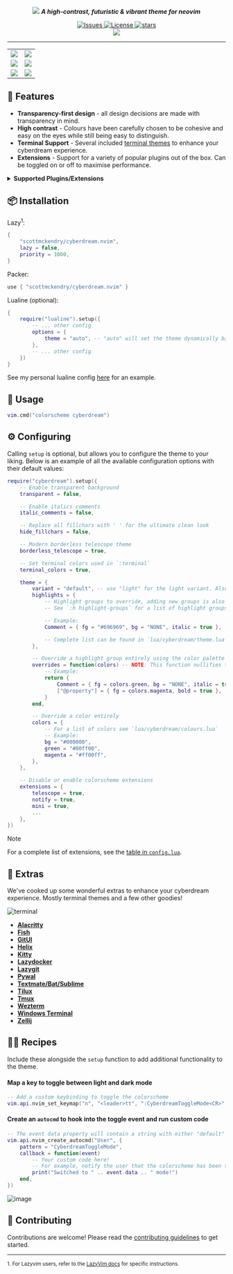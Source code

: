 <p align="center">
    <img src="https://github.com/scottmckendry/cyberdream.nvim/assets/39483124/e758f47a-32eb-4eac-a008-eb59272badef">
    <b><i>A high-contrast, futuristic & vibrant theme for neovim</i></b>
</p>

<p align="center">
    <a href="https://github.com/scottmckendry/cyberdream.nvim/issues">
        <img alt="Issues" src="https://img.shields.io/github/issues/scottmckendry/cyberdream.nvim?style=for-the-badge&logo=github&color=%23ffbd5e">
    </a>
    <a href="https://github.com/scottmckendry/cyberdream.nvim/blob/main/LICENSE">
        <img alt="License" src="https://img.shields.io/github/license/scottmckendry/cyberdream.nvim?style=for-the-badge&logo=github&color=%235ef1ff">
    </a>
    <a href="https://github.com/scottmckendry/cyberdream.nvim/stars">
        <img alt="stars" src="https://img.shields.io/github/stars/scottmckendry/cyberdream.nvim?style=for-the-badge&logo=github&color=%23bd5eff">
    </a>
    <br>
    <a href="https://dotfyle.com/plugins/scottmckendry/cyberdream.nvim">
        <img src="https://dotfyle.com/plugins/scottmckendry/cyberdream.nvim/shield?style=for-the-badge" />
    </a>
</p>

<hr>

<table align="center">
    <tr>
        <td>
            <img src="https://github.com/scottmckendry/cyberdream.nvim/assets/39483124/f9dc6523-f458-48df-8837-09d5c131a5c7">
        </td>
        <td>
            <img src="https://github.com/scottmckendry/cyberdream.nvim/assets/39483124/0a0595a9-4d4d-4fc3-9bb3-dab2eb3b3e04"
        </td>
    </tr>
    <tr>
        <td>
            <img src="https://github.com/scottmckendry/cyberdream.nvim/assets/39483124/ac6f5b6e-458b-4087-bbe3-745c1033cfb0"
        </td>
        <td>
            <img src="https://github.com/scottmckendry/cyberdream.nvim/assets/39483124/e7721a7d-26a9-4bcb-b72b-18c44defd7c6"
        </td>
    </tr>
    <tr>
        <td>
            <img src="https://github.com/scottmckendry/cyberdream.nvim/assets/39483124/18c40e4c-e1f7-40c6-be82-f82c011338bd"
        </td>
        <td>
            <img src="https://github.com/scottmckendry/cyberdream.nvim/assets/39483124/80def4be-476e-4f1d-9e2a-cd141264fecd"
        </td>
    </tr>
</table>

## 🚀 Features

-   **Transparency-first design** - all design decisions are made with transparency in mind.
-   **High contrast** - Colours have been carefully chosen to be cohesive and easy on the eyes while still being easy to distinguish.
-   **Terminal Support** - Several included [terminal themes](#-extras) to enhance your cyberdream experience.
-   **Extensions** - Support for a variety of popular plugins out of the box. Can be toggled on or off to maximise performance.

<details>
    <summary><b>Supported Plugins/Extensions</b></summary>
    <ul>
        <li><input type="checkbox" checked disabled><label for=""><a href="https://github.com/goolord/alpha-nvim"> alpha-nvim</a></label></li>
        <li><input type="checkbox" checked disabled><label for=""><a href="https://github.com/nvimdev/dashboard-nvim"> dashboard-nvim</a></label></li>
        <li><input type="checkbox" checked disabled><label for=""><a href="https://github.com/ibhagwan/fzf-lua"> fzf-lua</a></label></li>
        <li><input type="checkbox" checked disabled><label for=""><a href="https://github.com/lewis6991/gitsigns.nvim"> gitsigns.nvim</a></label></li>
        <li><input type="checkbox" checked disabled><label for=""><a href="https://github.com/cbochs/grapple.nvim"> grapple.nvim</a></label></li>
        <li><input type="checkbox" checked disabled><label for=""><a href="https://github.com/yujinyuz/gitpad.nvim"> gitpad.nvim</a></label></li>
        <li><input type="checkbox" checked disabled><label for=""><a href="https://github.com/Zeioth/heirline-components.nvim"> heirline-components.nvim</a></label></li>
        <li><input type="checkbox" checked disabled><label for=""><a href="https://github.com/lukas-reineke/indent-blankline.nvim"> indent-blankline.nvim</a></label></li>
        <li><input type="checkbox" checked disabled><label for=""><a href="https://github.com/ramilito/kubectl.nvim"> kubectl.nvim</a></label></li>
        <li><input type="checkbox" checked disabled><label for=""><a href="https://github.com/folke/lazy.nvim"> lazy.nvim</a></label></li>
        <li><input type="checkbox" checked disabled><label for=""><a href="https://github.com/ggandor/leap.nvim"> leap.nvim</a></label></li>
        <li><input type="checkbox" checked disabled><label for=""><a href="https://github.com/nvim-lualine/lualine.nvim"> lualine.nvim</a></label></li>
        <li><input type="checkbox" checked disabled><label for=""><a href="https://github.com/echasnovski/mini.nvim"> mini.nvim</a></label></li>
        <li><input type="checkbox" checked disabled><label for=""><a href="https://github.com/folke/noice.nvim"> noice.nvim</a></label></li>
        <li><input type="checkbox" checked disabled><label for=""><a href="https://github.com/hrsh7th/nvim-cmp"> nvim-cmp</a></label></li>
        <li><input type="checkbox" checked disabled><label for=""><a href="https://github.com/rcarriga/nvim-notify"> nvim-notify</a></label></li>
        <li><input type="checkbox" checked disabled><label for=""><a href="https://github.com/nvim-treesitter/nvim-treesitter"> nvim-treesitter</a></label></li>
        <li><input type="checkbox" checked disabled><label for=""><a href="https://github.com/nvim-treesitter/nvim-treesitter-context"> nvim-treesitter-context</a></label></li>
        <li><input type="checkbox" checked disabled><label for=""><a href="https://github.com/HiPhish/rainbow-delimiters.nvim"> rainbow-delimiters.nvim</a></label></li>
        <li><input type="checkbox" checked disabled><label for=""><a href="https://github.com/nvim-telescope/telescope.nvim"> telescope.nvim</a></label></li>
        <li><input type="checkbox" checked disabled><label for=""><a href="https://github.com/folke/which-key.nvim"> which-key.nvim</a></label></li>
    </ul>
</details>

## 📦 Installation

Lazy<sup>1</sup>:

```lua
{
    "scottmckendry/cyberdream.nvim",
    lazy = false,
    priority = 1000,
}
```

Packer:

```lua
use { "scottmckendry/cyberdream.nvim" }
```

Lualine (optional):

```lua
{
    require("lualine").setup({
        -- ... other config
        options = {
            theme = "auto", -- "auto" will set the theme dynamically based on the colorscheme
        },
        -- ... other config
    })
}
```

See my personal lualine config [here](https://github.com/scottmckendry/Windots/blob/main/nvim/lua/plugins/lualine.lua) for an example.

## 🎨 Usage

```lua
vim.cmd("colorscheme cyberdream")
```

## ⚙️ Configuring

Calling `setup` is optional, but allows you to configure the theme to your liking.
Below is an example of all the available configuration options with their default values:

```lua
require("cyberdream").setup({
    -- Enable transparent background
    transparent = false,

    -- Enable italics comments
    italic_comments = false,

    -- Replace all fillchars with ' ' for the ultimate clean look
    hide_fillchars = false,

    -- Modern borderless telescope theme
    borderless_telescope = true,

    -- Set terminal colors used in `:terminal`
    terminal_colors = true,

    theme = {
        variant = "default", -- use "light" for the light variant. Also accepts "auto" to set dark or light colors based on the current value of `vim.o.background`
        highlights = {
            -- Highlight groups to override, adding new groups is also possible
            -- See `:h highlight-groups` for a list of highlight groups or run `:hi` to see all groups and their current values

            -- Example:
            Comment = { fg = "#696969", bg = "NONE", italic = true },

            -- Complete list can be found in `lua/cyberdream/theme.lua`
        },

        -- Override a highlight group entirely using the color palette
        overrides = function(colors) -- NOTE: This function nullifies the `highlights` option
            -- Example:
            return {
                Comment = { fg = colors.green, bg = "NONE", italic = true },
                ["@property"] = { fg = colors.magenta, bold = true },
            }
        end,

        -- Override a color entirely
        colors = {
            -- For a list of colors see `lua/cyberdream/colours.lua`
            -- Example:
            bg = "#000000",
            green = "#00ff00",
            magenta = "#ff00ff",
        },
    },

    -- Disable or enable colorscheme extensions
    extensions = {
        telescope = true,
        notify = true,
        mini = true,
        ...
    },
})
```

> [!NOTE]
> For a complete list of extensions, see the [table in `config.lua`](lua/cyberdream/config.lua).

## 🎁 Extras

We've cooked up some wonderful extras to enhance your cyberdream experience. Mostly terminal themes and a few other goodies!

![terminal](https://github.com/scottmckendry/cyberdream.nvim/assets/39483124/b6727dd0-cd45-4f6c-94cd-92fb0dadcfae)

-   **[Alacritty](extras/alacritty/)**
-   **[Fish](extras/fish/)**
-   **[GitUI](extras/gitui/)**
-   **[Helix](extras/helix/)**
-   **[Kitty](extras/kitty/)**
-   **[Lazydocker](extras/lazydocker/)**
-   **[Lazygit](extras/lazygit/)**
-   **[Pywal](extras/pywal/)**
-   **[Textmate/Bat/Sublime](extras/textmate/)**
-   **[Tilux](extras/tilux/)**
-   **[Tmux](extras/tmux/)**
-   **[Wezterm](extras/wezterm/)**
-   **[Windows Terminal](extras/windowsterminal/)**
-   **[Zellij](extras/zellij/)**

## 🧑‍🍳 Recipes

Include these alongside the `setup` function to add additional functionality to the theme.

#### Map a key to toggle between light and dark mode

```lua
-- Add a custom keybinding to toggle the colorscheme
vim.api.nvim_set_keymap("n", "<leader>tt", ":CyberdreamToggleMode<CR>", { noremap = true, silent = true })
```

#### Create an `autocmd` to hook into the toggle event and run custom code

```lua
-- The event data property will contain a string with either "default" or "light" respectively
vim.api.nvim_create_autocmd("User", {
    pattern = "CyberdreamToggleMode",
    callback = function(event)
        -- Your custom code here!
        -- For example, notify the user that the colorscheme has been toggled
        print("Switched to " .. event.data .. " mode!")
    end,
})
```

![image](https://github.com/scottmckendry/cyberdream.nvim/assets/39483124/c0188d60-d62b-4a15-965d-a19757c484e6)

## 🤝 Contributing

Contributions are welcome! Please read the [contributing guidelines](CONTRIBUTING.md) to get started.

<hr>

<sub>1. For Lazyvim users, refer to the [LazyVim docs](http://www.lazyvim.org/plugins/colorscheme) for specific instructions.</sub>
